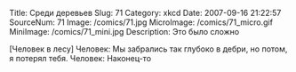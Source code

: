 Title: Среди деревьев 
Slug: 71 
Category: xkcd 
Date: 2007-09-16 21:22:57 
SourceNum: 71 
Image: /comics/71.jpg 
MicroImage: /comics/71_micro.gif 
MiniImage: /comics/71_mini.jpg 
Description: Это было сложно 

[Человек в лесу]
Человек: Мы забрались так глубоко в дебри, но потом, я потерял тебя.
Человек: Наконец-то